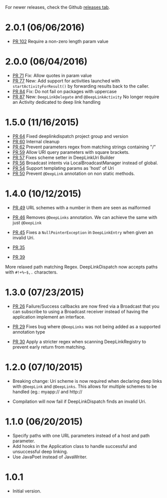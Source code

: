 For newer releases, check the Github [releases tab](https://github.com/airbnb/DeepLinkDispatch/releases).

# 2.0.1 (06/06/2016)

* [PR 102](https://github.com/airbnb/DeepLinkDispatch/pull/102) Require a non-zero length param value

# 2.0.0 (06/04/2016)

* [PR 71](https://github.com/airbnb/DeepLinkDispatch/pull/71) Fix: Allow quotes in param value
* [PR 77](https://github.com/airbnb/DeepLinkDispatch/pull/77) New: Add support for activities launched with `startActivityForResult()` by forwarding results back to the caller.
* [PR 84](https://github.com/airbnb/DeepLinkDispatch/pull/84) Fix: Do not fail on packages with uppercase
* [PR 87](https://github.com/airbnb/DeepLinkDispatch/pull/87) New: `DeepLinkDelegate` and `@DeepLinkActivity` No longer require an Activity dedicated to deep link handling

# 1.5.0 (11/16/2015)

* [PR 64](https://github.com/airbnb/DeepLinkDispatch/pull/64) Fixed deeplinkdispatch project group
and version
* [PR 60](https://github.com/airbnb/DeepLinkDispatch/pull/60) Internal cleanup
* [PR 62](https://github.com/airbnb/DeepLinkDispatch/pull/62) Prevent parameters regex from matching
strings containing "/"
* [PR 59](https://github.com/airbnb/DeepLinkDispatch/pull/59) Allow URI query parameters with square
brackets.
* [PR 57](https://github.com/airbnb/DeepLinkDispatch/pull/57) Fixes scheme setter in DeepLinkUri
Builder
* [PR 56](https://github.com/airbnb/DeepLinkDispatch/pull/56) Broadcast intents via
LocalBroadcastManager instead of global.
* [PR 54](https://github.com/airbnb/DeepLinkDispatch/pull/54) Support templating params as 'host' of
Uri
* [PR 50](https://github.com/airbnb/DeepLinkDispatch/pull/50) Prevent `@DeepLink` annotation on
non static methods.

# 1.4.0 (10/12/2015)

* [PR 49](https://github.com/airbnb/DeepLinkDispatch/pull/49) URL schemes with a number in them are
seen as malformed

* [PR 46](https://github.com/airbnb/DeepLinkDispatch/pull/46) Removes `@DeepLinks` annotation. We
can achieve the same with just `@DeepLink`

* [PR 45](https://github.com/airbnb/DeepLinkDispatch/pull/45) Fixes a `NullPointerException` in
`DeepLinkEntry` when given an invalid Uri.

* [PR 35](https://github.com/airbnb/DeepLinkDispatch/pull/35)
* [PR 39](https://github.com/airbnb/DeepLinkDispatch/pull/39)

More relaxed path matching Regex. DeepLinkDispatch now accepts paths with `#!+%~$,.` characters.

# 1.3.0 (07/23/2015)

* [PR 26](https://github.com/airbnb/DeepLinkDispatch/pull/26) Failure/Success callbacks are now
fired via a Broadcast that you can subscribe to using a Broadcast receiver instead of having the
application implement an interface.

* [PR 29](https://github.com/airbnb/DeepLinkDispatch/pull/29) Fixes bug where `@DeepLinks` was not
being added as a supported annotation type

* [PR 30](https://github.com/airbnb/DeepLinkDispatch/pull/30) Apply a stricter regex when scanning
DeepLinkRegistry to prevent early return from matching.

# 1.2.0 (07/10/2015)

* Breaking change: Uri scheme is now required when declaring deep links with `@DeepLink` and
`@DeepLinks`. This allows for multiple schemes to be handled (eg.: myapp:// and http://

* Compilation will now fail if DeepLinkDispatch finds an invalid Uri.

# 1.1.0 (06/20/2015)

* Specify paths with one URL parameters instead of a host and path parameter.
* Add hooks in the Application class to handle successful and unsuccessful deep linking.
* Use JavaPoet instead of JavaWriter.

# 1.0.1

* Initial version.